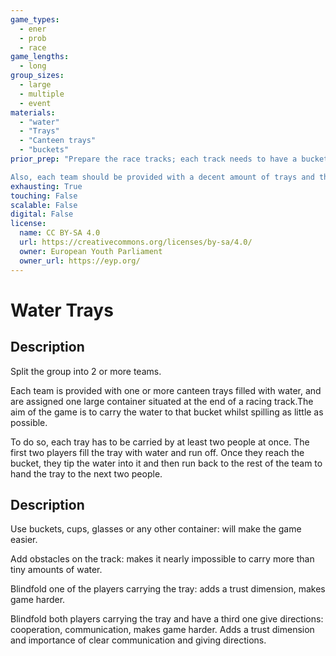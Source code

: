```yaml
---
game_types:
  - ener
  - prob
  - race
game_lengths:
  - long
group_sizes:
  - large
  - multiple
  - event
materials:
  - "water"
  - "Trays"
  - "Canteen trays"
  - "buckets"
prior_prep: "Prepare the race tracks; each track needs to have a bucket or similar at the end of it.

Also, each team should be provided with a decent amount of trays and there should be a possibility to easily refill the trays with water."
exhausting: True
touching: False
scalable: False
digital: False
license:
  name: CC BY-SA 4.0
  url: https://creativecommons.org/licenses/by-sa/4.0/
  owner: European Youth Parliament
  owner_url: https://eyp.org/
---
```

# Water Trays

## Description
Split the group into 2 or more teams.

Each team is provided with one or more canteen trays filled with water, and are assigned one large container situated at the end of a racing track.The aim of the game is to carry the water to that bucket whilst spilling as little as possible.

To do so, each tray has to be carried by at least two people at once. The first two players fill the tray with water and run off. Once they reach the bucket, they tip the water into it and then run back to the rest of the team to hand the tray to the next two people.

## Description
Use buckets, cups, glasses or any other container: will make the game easier.

Add obstacles on the track: makes it nearly impossible to carry more than tiny amounts of water.

Blindfold one of the players carrying the tray: adds a trust dimension, makes game harder.

Blindfold both players carrying the tray and have a third one give directions: cooperation, communication, makes game harder. Adds a trust dimension and importance of clear communication and giving directions.
